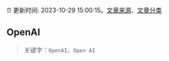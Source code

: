 :alarm_clock: 更新时间: 2023-10-29 15:00:15。[文章来源](/README.md)、[文章分类](/TAGS.md)

## OpenAI


> 关键字：`OpenAI`、`Open AI`



